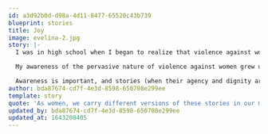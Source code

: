 ```yaml
---
id: a3d92b0d-d98a-4d11-8477-65520c43b739
blueprint: stories
title: Joy
image: evelina-2.jpg
story: |-
  I was in high school when I began to realize that violence against women is not just physical, but also emotional, psychological, and spiritual in nature. It happens in our places of work, like when the boss of a catering business I worked for in college grabbed and slapped my a**, and it happens in our schools, like when a male classmate tried to pressure me into dropping out of one of my college classes because I was the only girl and this was “interfering” with male bonding. It happens in our churches, like when I was in middle school and an older married man in my church kept mouthing “I love you” to me when no one was looking and tried to hug me too long and too often at every opportunity. And it happens in our homes, like when I watched my next-door neighbor knock a woman to the ground and drag her inside by her hair. As women, we all carry different versions of these stories in our minds, hearts, and bodies. As a result, we have to struggle to process the fear and shame associated with these experiences. To this day, it feels difficult for me to share my own stories without feeling that I de-value the stories of other women who have suffered so much more. 

  My awareness of the pervasive nature of violence against women grew up with me. As a young mother and counseling student I worked at a crisis center for pregnant teenagers where I saw first hand the vulnerability, abuse, neglect, shaming, blaming, economic disadvantage, and stigma heaped on individuals in our society simply because they are female. And middle age has brought no relief to this awareness. I felt it on the day my daughter came home and told me that a boy on the bus had told her to “stop studying and go to the kitchen and make me a sandwich”. I felt it again when my other teenage daughter was followed on foot across downtown Athens for 15 minutes by a man in his 40’s demanding her phone number and that she go somewhere with him. I felt it volunteering in the brothel district of Athens, when a pimp tried to push me down the stairs for talking to an underage girl who he was selling for sex. Working in the field of mental health for the last decade with women from around the world, there are more stories of the violent treatment of women in my head than I could ever write down.

  Awareness is important, and stories (when their agency and dignity are respected) are vital, but we need something more as well. For me it’s not enough to be aware. I want to maintain a willingness to use whatever resources and influence I have to step in to the fall-out of gender-based violence with love and hope and a desire to hold perpetrators accountable and protect those at risk. This is a much more difficult task. It requires sacrifice- at a minimum the discomfort of not looking away, or sacrificing our peace of mind in order to experience just a small glimpse of the terror that others must live with. Struggling imperfectly to hold this space is how I resist the dehumanization of women.
author: bda87674-cd7f-4e3d-8598-650708e299ee
template: story
quote: 'As women, we carry different versions of these stories in our minds, hearts, and bodies. We struggle to process the fear and shame associated with these experiences. It feels difficult for me to share my story without feeling that I de-value the stories of other women who have suffered so much more.'
updated_by: bda87674-cd7f-4e3d-8598-650708e299ee
updated_at: 1643208405
---
```

